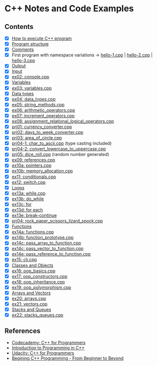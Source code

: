 # C++ Notes and Code Examples

## Contents

- [x] [How to execute C++ program](./docs/execute.md)
- [x] [Program structure](./docs/hello.md)
- [x] [Comments](./docs/comments.md)
- [x] First program with namespace variations -> [hello-1.cpp](./01-hello/hello-1.cpp) | [hello-2.cpp](./01-hello/hello-2.cpp) | [hello-3.cpp](./01-hello/hello-3.cpp)
- [x] [Output](./docs/output.md)
- [x] [Input](./docs/input.md)
- [x] [ex02: console.cpp](./02-console/main.cpp)
- [x] [Variables](./docs/variables.md)
- [x] [ex03: variables.cpp](./03-variables/main.cpp)
- [x] [Data types](./docs/data-types.md)
- [x] [ex04: data_types.cpp](./04-data-types/main.cpp)
- [x] [ex05: string_methods.cpp](./05-string-methods/main.cpp)
- [x] [ex06: arithmetic_operators.cpp](./06-arithmetic-operators/main.cpp)
- [x] [ex07: increment_operators.cpp](./07-increment-operators/main.cpp)
- [x] [ex08: assignment_relational_logical_operators.cpp](./08-assignment-relational-logical-operators/main.cpp)
- [x] [prj01: currency_converter.cpp](./prj01-currency/main.cpp)
- [x] [prj02: days_to_week_converter.cpp](./prj02-days-to-weeks/main.cpp)
- [x] [prj03: area_of_circle.cpp](./prj03-circle-area/main.cpp)
- [x] [prj04-1: char_to_ascii.cpp](./prj04-char-ascii/main.cpp) (type casting included)
- [x] [prj04-2: convert_lowercase_to_uppercase.cpp](./prj04-char-ascii/convert_to_uppercase.cpp)
- [x] [prj05: dice_roll.cpp](./prj05-dice-roll/main.cpp) (random number generated)
- [x] [ex09: references.cpp](./09-references/main.cpp)
- [x] [ex10a: pointers.cpp](./10-pointers/main.cpp)
- [x] [ex10b: memory_allocation.cpp](./10-pointers/memory_allocation.cpp)
- [x] [ex11: conditionals.cpp](./11-conditionals/main.cpp)
- [x] [ex12: switch.cpp](./12-switch-case/main.cpp)
- [x] [Loops](./docs/loops.md)
- [x] [ex13a: while.cpp](./13-loops/while.cpp)
- [x] [ex13b: do_while](./13-loops/do_while.cpp)
- [x] [ex13c: for](./13-loops/for.cpp)
- [x] [ex13d: for each](./13-loops/for_each.cpp)
- [x] [ex13e: break-continue](./13-loops/break_continue.cpp)
- [x] [prj04: rock_paper_scissors_lizard_spock.cpp](./prj04-rock-paper-scissors/main.cpp)
- [x] [Functions](./docs/functions.md)
- [x] [ex14a: functions.cpp](./14-functions/main.cpp)
- [x] [ex14b: function_prototype.cpp](./14-functions/function_prototype.cpp)
- [x] [ex14c: pass_array_to_function.cpp](./14-functions/pass_array_to_function.cpp)
- [x] [ex14c: pass_vector_to_function.cpp](./14-functions/pass_vector_to_function.cpp)
- [x] [ex14e: pass_reference_to_function.cpp](./14-functions/pass_reference_to_function.cpp)
- [x] [ex15: cli.cpp](./15-command-line-args/main.cpp)
- [x] [Classes and Objects](./docs/classes-objects.md)
- [x] [ex16: oop_basics.cpp](./16-oop-basics/main.cpp)
- [x] [ex17: oop_constructors.cpp](./17-oop-constructors/main.cpp)
- [x] [ex18: oop_inheritance.cpp](./18-oop-inheritance/main.cpp)
- [x] [ex19: oop_polymorphism.cpp](./19-oop-polymorphism/main.cpp)
- [x] [Arrays and Vectors](./docs/arrays-vectors.md)
- [x] [ex20: arrays.cpp](./20-arrays/main.cpp)
- [x] [ex21: vectors.cpp](./21-vectors/main.cpp)
- [x] [Stacks and Queues](./docs/stacks-queues.md)
- [x] [ex22: stacks_queues.cpp](./22-stacks-queues/main.cpp)

## References

- [Codecademy: C++ for Programmers](https://www.codecademy.com/learn/c-plus-plus-for-programmers)
- [Introduction to Programming in C++](https://learning.edx.org/course/course-v1:NYUx+CPP.PRG.1+3T2020/home)
- [Udacity: C++ for Programmers](https://learn.udacity.com/courses/ud210)
- [Begining C++ Programming - From Beginner to Beyond](https://www.udemy.com/course/beginning-c-plus-plus-programming/)
